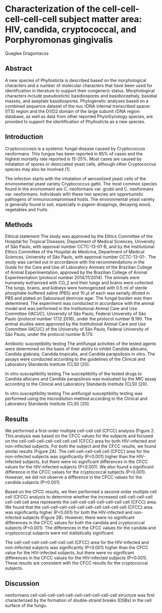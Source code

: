 # Characterization of the cell-cell-cell-cell-cell subject matter area: HIV, candida, cryptococcal, and Porphyromonas gingivalis
Quaglee Dragontacos


## Abstract
A new species of Phyllosticta is described based on the morphological characters and a number of molecular characters that have been used for identification in literature to support their congeneric status. Morphological characters include pseudostictic basidiospores and basidiocephaly, basidial masses, and aseptate basidiospores. Phylogenetic analyses based on a combined sequence dataset of the nuc rDNA internal transcribed spacer (ITS) region and the D1/D2 domain of the large subunit rDNA region database, as well as data from other reported PhyloGynology species, are provided to support the identification of Phyllosticta as a new species.


## Introduction
Cryptococcosis is a systemic fungal disease caused by Cryptococcus neoformans. This fungus has been reported in 85% of cases and the highest mortality rate reported is 15-25%. Most cases are caused by inhalation of spores or desiccated yeast cells, although other Cryptococcus species may also be involved [1].

The infection starts with the inhalation of aerosolized yeast cells of the environmental yeast variety Cryptococcus gattii. The most common species found in the environment are C. neoformans var. grubii and C. neoformans var. neoformans. Individuals with these two species are opportunistic pathogens of immunocompromised hosts. The environmental yeast variety is generally found in soil, especially in pigeon droppings, decaying wood, vegetables and fruits.


## Methods

Ethical statement
The study was approved by the Ethics Committee of the Hospital for Tropical Diseases, Department of Medical Sciences, University of São Paulo, with approval number CCTC-13-01-B, and by the Institutional Ethics Committee of the Hospital de Medicina, Department of Medical Sciences, University of São Paulo, with approval number CCTC-13-01-. The study was carried out in accordance with the recommendations in the Guide for the Care and Use of Laboratory Animals of the Brazilian College of Animal Experimentation, approved by the Brazilian College of Animal Experimentation (protocol number 2014/11/2014). The animals were humanely euthanized with CO_2 and their lungs and brains were collected. The lungs, brains, and kidneys were homogenized with 0.5 ml of sterile phosphate-buffered saline (PBS) and 10 µl of each was serially diluted in PBS and plated on Sabouraud dextrose agar. The fungal burden was then determined. The experiment was conducted in accordance with the animal model and was performed in the Institutional Animal Care and Use Committee (IACUC), University of São Paulo, Federal University of São Paulo (protocol number 17.12.2016), under the protocol number B.190. The animal studies were approved by the Institutional Animal Care and Use Committee (IACUC) of the University of São Paulo, Federal University of São Paulo, under the protocol number B.170.

Antibiotic susceptibility testing
The antifungal activities of the tested agents were determined on the basis of their ability to inhibit Candida albicans, Candida glabrata, Candida tropicalis, and Candida parapsilosis in vitro. The assays were conducted according to the guidelines of the Clinical and Laboratory Standards Institute (CLSI) [20].

In vitro susceptibility testing
The susceptibility of the tested drugs to Candida albicans and Candida parapsilosis was evaluated by the MIC assay according to the Clinical and Laboratory Standards Institute (CLSI) [20].

In vitro susceptibility testing
The antifungal susceptibility testing was performed using the microdilution method according to the Clinical and Laboratory Standards Institute (CLSI) [20].


## Results
We performed a first-order multiple cell-cell cell (CFCC) analysis (Figure 2. This analysis was based on the CFCC values for the subjects and focused on the cell-cell-cell-cell-cell cell cell (CFCC) area for both HIV-infected and non-infected subjects. For both the subject and the CFCC results, we found similar results (Figure 2A). The cell-cell-cell-cell cell (CFCC) area for the non-infected subjects was significantly (P<0.001) higher than the HIV-infected subjects, but there were no significant differences in the CFCC values for the HIV-infected subjects (P<0.001). We also found a significant difference in the CFCC values for the cryptococcal subjects (P<0.001). However, we did not observe a difference in the CFCC values for the candida subjects (P<0.001).

Based on the CFCC results, we then performed a second-order multiple cell cell (CFCC) analysis to determine whether the increased cell-cell-cell-cell cell-cell cell area represents the cell-cell-cell-cell-cell-cell cell (CFCC) area. We found that the cell-cell-cell-cell-cell cell-cell cell-cell cell (CFCC) area was significantly higher (P<0.001) for both the HIV-infected and non-infected subjects (Figure 2B). However, there were no significant differences in the CFCC values for both the candida and cryptococcal subjects (P<0.001). The differences in the CFCC values for the candida and cryptococcal subjects were not statistically significant.

The cell-cell-cell-cell-cell-cell cell (CFCC) area for the HIV-infected and non-infected subjects was significantly (P<0.001) higher than the CFCC value for the HIV-infected subjects, but there were no significant differences in the CFCC values for the HIV-infected subjects (P<0.001). These results are consistent with the CFCC results for the cryptococcal subjects.


## Discussion
neoformans cell-cell-cell-cell-cell-cell-cell-cell-cell-cell structure was first characterized by the formation of double-strand breaks (DSBs) in the cell surface of the fungu.
